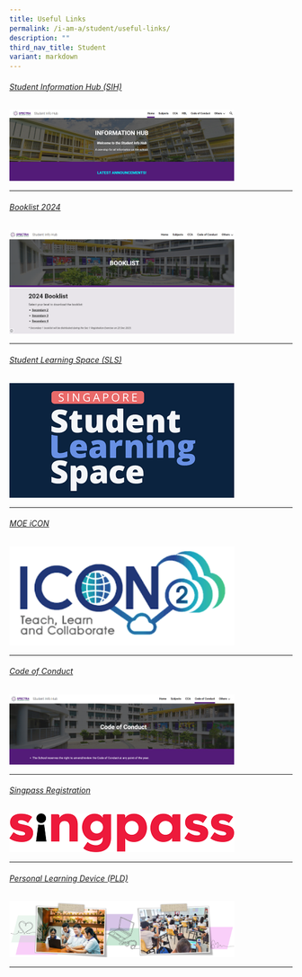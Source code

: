 ```yaml
---
title: Useful Links
permalink: /i-am-a/student/useful-links/
description: ""
third_nav_title: Student
variant: markdown
---
```

###### [Student Information Hub (SIH)](https://sites.google.com/moe.edu.sg/spectra-student-info-hub/home?authuser=0)

<a target="new" href="https://sites.google.com/moe.edu.sg/spectra-student-info-hub/home?authuser=0"><img style="width:400px" src="/images/student%20info%20hub.png"></a>

***

###### [Booklist 2024](https://sites.google.com/moe.edu.sg/spectra-student-info-hub/others/booklist)

<a target="new" href="https://sites.google.com/moe.edu.sg/spectra-student-info-hub/others/booklist"><img style="width:400px" src="/images/Booklist.png"></a>

***

###### [Student Learning Space (SLS)](https://vle.learning.moe.edu.sg/login)
<a target="new" href="https://vle.learning.moe.edu.sg/login"><img style="width:400px" src="/images/sls%20logo.png"></a>

***

###### [MOE iCON ](https://icon.moe.edu.sg/)
<a target="new" href="https://icon.moe.edu.sg/"><img style="width:400px" src="/images/moe%20icon%202.png"></a>


***

###### [Code of Conduct](https://sites.google.com/moe.edu.sg/spectra-student-info-hub/code-of-conduct?authuser=0)
<a target="new" href="https://sites.google.com/moe.edu.sg/spectra-student-info-hub/code-of-conduct?authuser=0"><img style="width:400px" src="/images/code%20of%20conduct.png"></a>

***

###### [Singpass Registration](https://sites.google.com/moe.edu.sg/spectra-student-info-hub/others/singpass-registration?pli=1)

<a target="new" href="https://sites.google.com/moe.edu.sg/spectra-student-info-hub/others/singpass-registration?pli=1"><img style="width:400px" src="/images/singpass-logo-new.png"></a>

***

###### [Personal Learning Device (PLD)](https://sites.google.com/moe.edu.sg/spectra-student-info-hub/others/pld)

<a target="new" href="https://sites.google.com/moe.edu.sg/spectra-student-info-hub/others/pld?pli=1"><img style="width:400px" src="/images/2023%20ict%20banner%201.png"></a>

***